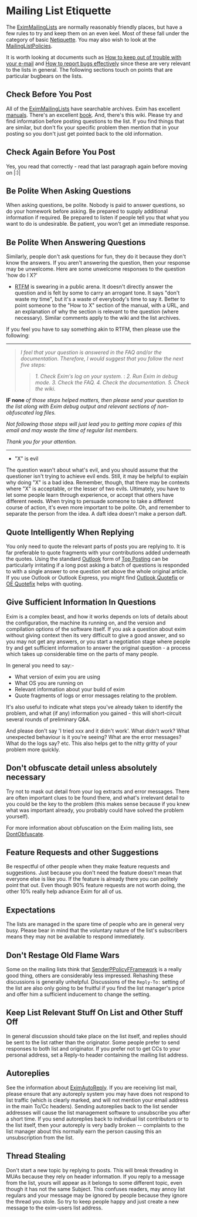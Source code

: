 Mailing List Etiquette
======================

The [EximMailingLists](EximMailingLists) are normally reasonably
friendly places, but have a few rules to try and keep them on an even
keel. Most of these fall under the category of basic
[Netiquette](http://www.wikipedia.com/wiki/Netiquette). You may also wish to look at
the [MailingListPolicies](MailingListPolicies).

It is worth looking at documents such as [How to keep out of trouble
with your
e-mail](http://www.penmachine.com/techie/emailtrouble_2003-07.html) and
[How to report bugs
effectively](http://www.chiark.greenend.org.uk/~sgtatham/bugs.html)
since these are very relevant to the lists in general. The following
sections touch on points that are particular bugbears on the lists.

Check Before You Post
---------------------

All of the [EximMailingLists](EximMailingLists) have searchable
archives. Exim has excellent [manuals](http://www.exim.org/docs.html).
There's an excellent
[book](http://books.google.com/books?id=foCRVaMeRMgC). And, there's this
wiki. Please try and find information before posting questions to the
list. If you find things that are similar, but don't fix your specific
problem then mention that in your posting so you don't just get pointed
back to the old information.

Check Again Before You Post
---------------------------

Yes, you read that correctly - read that last paragraph again before
moving on |:)|

Be Polite When Asking Questions
-------------------------------

When asking questions, be polite. Nobody is paid to answer questions, so
do your homework before asking. Be prepared to supply additional
information if required. Be prepared to listen if people tell you that
what you want to do is undesirable. Be patient, you won't get an
immediate response.

Be Polite When Answering Questions
----------------------------------

Similarly, people don't ask questions for fun, they do it because they
don't know the answers. If you aren't answering the question, then your
response may be unwelcome. Here are some unwelcome responses to the
question 'how do I X?'
-   [RTFM](http://www.wikipedia.com/wiki/RTFM) is swearing in a public arena. It
    doesn't directly answer the question and is felt by some to carry an
    arrogant tone. It says "don't waste my time", but it's a waste of
    everybody's time to say it. Better to point someone to the "How to
    X" section of the manual, with a URL, and an explanation of why the
    section is relevant to the question (where necessary). Similar
    comments apply to the wiki and the list archives.

If you feel you have to say something akin to RTFM, then please use the
following:

* * * * *

> *I feel that your question is answered in the FAQ and/or the
> documentation. Therefore, I would suggest that you follow the next
> five steps:*
>
> > *1. Check Exim's log on your system.*
> > :   *2. Run Exim in debug mode.* *3. Check the FAQ.* *4. Check the
> >     documentation.* *5. Check the wiki.*
> >
**IF none** *of those steps helped matters, then please send your
question to the list along with Exim debug output and relevant sections
of non-obfuscated log files.*

*Not following those steps will just lead you to getting more copies of
this email and may waste the time of regular list members.*

*Thank you for your attention.*

* * * * *
-   "X" is evil

The question wasn't about what's evil, and you should assume that the
questioner isn't trying to achieve evil ends. Still, it may be helpful
to explain why doing "X" is a bad idea. Remember, though, that there may
be contexts where "X" is acceptable, or the lesser of two evils.
Ultimately, you have to let some people learn through experience, or
accept that others have different needs. When trying to persuade someone
to take a different course of action, it's even more important to be
polite. Oh, and remember to separate the person from the idea. A daft
idea doesn't make a person daft.

Quote Intelligently When Replying
---------------------------------

You only need to quote the relevant parts of posts you are replying to.
It is far preferable to quote fragments with your contributions added
underneath the quotes. Using the standard
[Outlook](http://www.wikipedia.com/wiki/Outlook) form of [Top
Posting](http://mailformat.dan.info/quoting/top-posting.html) can be
particularly irritating if a long post asking a batch of questions is
responded to with a single answer to one question set above the whole
original article. If you use Outlook or Outlook Express, you might find
[Outlook
Quotefix](http://home.in.tum.de/~jain/software/outlook-quotefix/) or [OE
Quotefix](http://home.in.tum.de/~jain/software/oe-quotefix/) helps with
quoting.

Give Sufficient Information In Questions
----------------------------------------

Exim is a complex beast, and how it works depends on lots of details
about the configuration, the machine its running on, and the version and
compilation options of the software itself. If you ask a question about
exim without giving context then its very difficult to give a good
answer, and so you may not get any answers, or you start a negotiation
stage where people try and get sufficient information to answer the
original question - a process which takes up considerable time on the
parts of many people.

In general you need to say:-
-   What version of exim you are using
-   What OS you are running on
-   Relevant information about your build of exim
-   Quote fragments of logs or error messages relating to the problem.

It's also useful to indicate what steps you've already taken to identify
the problem, and what (if any) information you gained - this will
short-circuit several rounds of preliminary Q&A.

And please don't say 'I tried xxx and it didn't work'. What didn't work?
What unexpected behaviour is it you're seeing? What are the error
messages? What do the logs say? etc. This also helps get to the nitty
gritty of your problem more quickly.

Don't obfuscate detail unless absolutely necessary
--------------------------------------------------

Try not to mask out detail from your log extracts and error messages.
There are often important clues to be found there, and what's irrelevant
detail to you could be the key to the problem (this makes sense because
if you knew what was important already, you probably could have solved
the problem yourself).

For more information about obfuscation on the Exim mailing lists, see
[DontObfuscate](DontObfuscate).

Feature Requests and other Suggestions
--------------------------------------

Be respectful of other people when they make feature requests and
suggestions. Just because you don't need the feature doesn't mean that
everyone else is like you. If the feature is already there you can
politely point that out. Even though 90% feature requests are not worth
doing, the other 10% really help advance Exim for all of us.

Expectations
------------

The lists are managed in the spare time of people who are in general
very busy. Please bear in mind that the voluntary nature of the list's
subscribers means they may not be available to respond immediately.

Don't Restage Old Flame Wars
----------------------------

Some on the mailing lists think that
[SenderPPolicyFFramework](http://www.wikipedia.com/wiki/Sender_Policy_Framework) is
a really good thing, others are considerably less impressed. Rehashing
these discussions is generally unhelpful. Discussions of the `Reply-To:`
setting of the list are also only going to be fruitful if you find the
list manager's price and offer him a sufficient inducement to change the
setting.

Keep List Relevant Stuff On List and Other Stuff Off
----------------------------------------------------

In general discussion should take place on the list itself, and replies
should be sent to the list rather than the originator. Some people
prefer to send responses to both list and originator. If you prefer not
to get CCs to your personal address, set a Reply-to header containing
the mailing list address.

Autoreplies
-----------

See the information about [EximAutoReply](EximAutoReply). If you are
receiving list mail, please ensure that any autoreply system you may
have does not respond to list traffic (which is clearly marked, and will
not mention your email address in the main To/Cc headers). Sending
autoreplies back to the list sender addresses will cause the list
management software to unsubscribe you after a short time. If you send
autoreplies back to individual list contributors or to the list itself,
then your autoreply is very badly broken -- complaints to the list
manager about this normally earn the person causing this an
unsubscription from the list.

Thread Stealing
---------------

Don't start a new topic by replying to posts. This will break threading
in MUAs because they rely on header information. If you reply to a
message from the list, yours will appear as it belongs to some different
topic, even though it has not the same Subject. This confuses readers,
may annoy list regulars and your message may be ignored by people
because they ignore the thread you stole. So try to keep people happy
and just create a new message to the exim-users list address.
